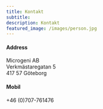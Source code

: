 ```yaml
---
title: Kontakt
subtitle:
description: Kontakt
featured_image: /images/person.jpg
---
```



#### Address
Microgeni AB<br>
Verkmästaregatan 5<br>
417 57 Göteborg


#### Mobil
+46 (0)707-761476

<!-- Simple try to stop spam bots -->
<script language="JavaScript" type="text/javascript">
var p0 = "<h4 id=" + "epost" + ">Epost</h4>"
var p1 = "daniel";
var p2 = Math.pow(2,6);
var p3 = String.fromCharCode(p2);
var p4 = "microgeni.se";
var p5 = p1 + String.fromCharCode(p2) + p4;
document.write(""+ p0);
document.write("<p><a href=" + "mai" + "lto" + ":" + p5 + ">" + p1 + p3 + p4 + "</a></p>");
</script>